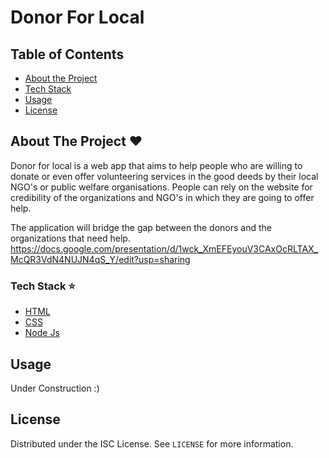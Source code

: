 # Donor For Local

## Table of Contents

* [About the Project](#about-the-project-heart)
* [Tech Stack](#tech-stack-star)
* [Usage](#usage)
* [License](#license)

## About The Project :heart:
Donor for local is a web app that aims to help people who are willing to donate or even offer volunteering services in the good deeds by their local NGO's or public welfare organisations. People can rely on the website for credibility of the organizations and NGO's in which they are going to offer help.

The application will bridge the gap between the donors and the organizations that need help. 
https://docs.google.com/presentation/d/1wck_XmEFEyouV3CAxOcRLTAX_McQR3VdN4NUJN4qS_Y/edit?usp=sharing


### Tech Stack :star:

* [HTML](https://developer.mozilla.org/en-US/docs/Web/HTML)
* [CSS](https://developer.mozilla.org/en-US/docs/Web/CSS)
* [Node Js](https://nodejs.org/en/)

## Usage

Under Construction :)

## License

Distributed under the ISC License. See `LICENSE` for more information.
